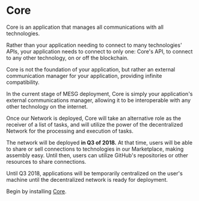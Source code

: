 # Core

Core is an application that manages all communications with all technologies.

Rather than your application needing to connect to many technologies' APIs, your application needs to connect to only one: Core's API, to connect to any other technology, on or off the blockchain.

Core is not the foundation of your application, but rather an external communication manager for your application, providing infinite compatibility.

In the current stage of MESG deployment, Core is simply your application's external communications manager, allowing it to be interoperable with any other technology on the internet.

Once our Network is deployed, Core will take an alternative role as the receiver of a list of tasks, and will utilize the power of the decentralized Network for the processing and execution of tasks.

The network will be deployed **in Q3 of 2018.** At that time, users will be able to share or sell connections to technologies in our Marketplace, making assembly easy. Until then, users can utilize GitHub's repositories or other resources to share connections.   
  
Until Q3 2018, applications will be temporarily centralized on the user's machine until the decentralized network is ready for deployment.

Begin by installing [Core](core.md).



